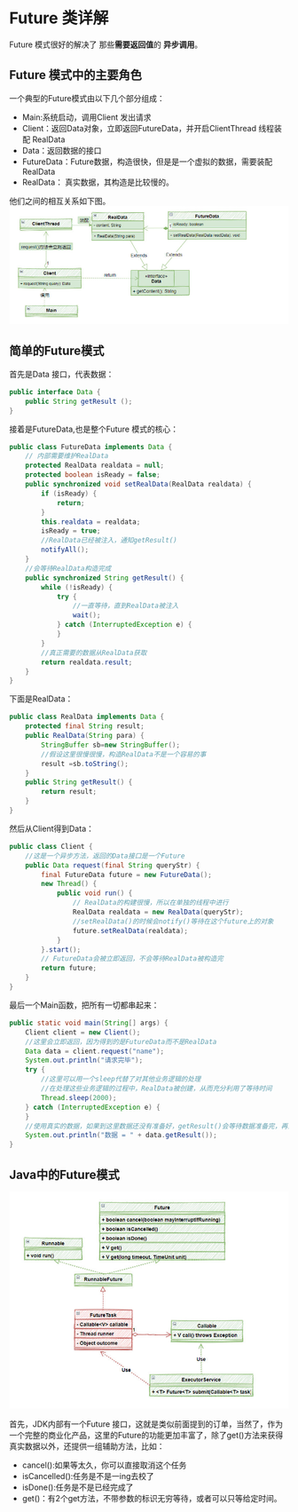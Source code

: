 # Future 类详解


Future 模式很好的解决了 那些**需要返回值**的  **异步调用**。

## Future 模式中的主要角色

一个典型的Future模式由以下几个部分组成：
* Main:系统启动，调用Client 发出请求
* Client：返回Data对象，立即返回FutureData，并开启ClientThread 线程装配 RealData
* Data：返回数据的接口
* FutureData：Future数据，构造很快，但是是一个虚拟的数据，需要装配RealData
* RealData： 真实数据，其构造是比较慢的。

他们之间的相互关系如下图。
![](images/2021-04-15-15-35-12.png)


## 简单的Future模式

首先是Data 接口，代表数据：
```java
public interface Data {
    public String getResult ();
}
```

接着是FutureData,也是整个Future 模式的核心：
```java
public class FutureData implements Data {
    // 内部需要维护RealData
    protected RealData realdata = null;          
    protected boolean isReady = false;
    public synchronized void setRealData(RealData realdata) {
        if (isReady) { 
            return;
        }
        this.realdata = realdata;
        isReady = true;
        //RealData已经被注入，通知getResult()
        notifyAll();                            			
    }
    //会等待RealData构造完成
    public synchronized String getResult() {        	
        while (!isReady) {
            try {
                //一直等待，直到RealData被注入
                wait();                        			
            } catch (InterruptedException e) {
            }
        }
        //真正需要的数据从RealData获取
        return realdata.result;                    		
    }
}

```
下面是RealData：
```java
public class RealData implements Data {
    protected final String result;
    public RealData(String para) {
        StringBuffer sb=new StringBuffer();
        //假设这里很慢很慢，构造RealData不是一个容易的事
        result =sb.toString();
    }
    public String getResult() {
        return result;
    }
}

```

然后从Client得到Data：
```java
public class Client {
    //这是一个异步方法，返回的Data接口是一个Future
    public Data request(final String queryStr) {
        final FutureData future = new FutureData();
        new Thread() {                                      
            public void run() {                    	
                // RealData的构建很慢，所以在单独的线程中进行
                RealData realdata = new RealData(queryStr);
                //setRealData()的时候会notify()等待在这个future上的对象
                future.setRealData(realdata);
            }                                               
        }.start();
        // FutureData会被立即返回，不会等待RealData被构造完
        return future;                        		
    }
}


```
最后一个Main函数，把所有一切都串起来：
```java
public static void main(String[] args) {
    Client client = new Client();
    //这里会立即返回，因为得到的是FutureData而不是RealData
    Data data = client.request("name");
    System.out.println("请求完毕");
    try {
        //这里可以用一个sleep代替了对其他业务逻辑的处理
        //在处理这些业务逻辑的过程中，RealData被创建，从而充分利用了等待时间
        Thread.sleep(2000);
    } catch (InterruptedException e) {
    }
    //使用真实的数据，如果到这里数据还没有准备好，getResult()会等待数据准备完，再返回
    System.out.println("数据 = " + data.getResult());
}

```


## Java中的Future模式
![](images/2021-04-15-15-51-39.png)

首先，JDK内部有一个Future 接口，这就是类似前面提到的订单，当然了，作为一个完整的商业化产品，这里的Future的功能更加丰富了，除了get()方法来获得真实数据以外，还提供一组辅助方法，比如：

* cancel():如果等太久，你可以直接取消这个任务
* isCancelled():任务是不是一ing去校了
* isDone():任务是不是已经完成了
* get()：有2个get方法，不带参数的标识无穷等待，或者可以只等给定时间。




